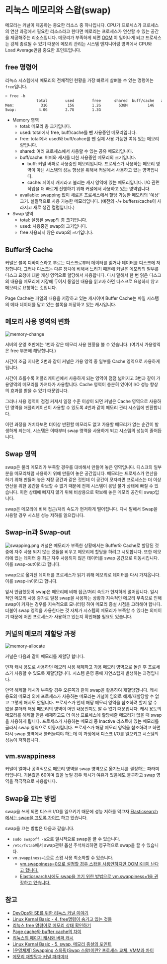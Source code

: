 # 리눅스 메모리와 스왑(swap)

메모리는 커널이 제공하는 중요한 리소스 중 하나입니다. CPU가 프로세스가 프로세스의 연산 과정에서 필요한 리소스라고 한다면 메로리는 프로세스가 연산할 수 있는 공간을 제공해주는 리소스입니다. 메모리가 부족하게 되면 [OOM](https://ko.wikipedia.org/wiki/%EB%A9%94%EB%AA%A8%EB%A6%AC_%EB%B6%80%EC%A1%B1) 이 일어나게 되고 프로세스는 강제 종료될 수 있기 때문에 메모리 관리는 시스템 엔지니어링 영역에서 CPU와 Load Average만큼 중요한 포인트입니다.  

## free 명령어
리눅스 시스템에서 메모리의 전체적인 현황을 가장 빠르게 살펴볼 수 있는 명령어는 `free`입니다.

```bash
> free -h
              total        used        free      shared  buff/cache   available
Mem:            31G         15G        1.2G        638M         14G        7.4G
Swap:          4.0G        2.7G        1.3G
```
- Memory 영역
  - total: 메모리 총 크기입니다.
  - used: total에서 free, buff/cache를 뺀 사용중인 메모리입니다.
  - free: total에서 used와 buff/cahce를 뺀 실제 사용 가능한 여유 있는 메모리량입니다.
  - shared: 여러 프로세스에서 사용할 수 있는 공유 메모리입니다.
  - buff/cache: 버퍼와 캐시를 더한 사용중인 메모리의 크기입니다.
    - buff: 커널 버퍼로 사용중인 메모리입니다. 프로세스가 사용하는 메모리 영역이 아닌 시스템의 성능 향상을 위해서 커널에서 사용하고 있는 영역입니다.
    - cache: 페이지 캐시라고 불리는 캐시 영역에 있는 메모리입니다. I/O 관련 작업을 더 빠르게 진행하기 위해 커널에서 사용하고 있는 영역입니다.
  - available: swapping 없이 새로운 프로세스에서 할당 가능한 메모리의 '예상' 크기. 실질적으로 사용 가능한 메모리입니다. (예전의 -/+ buffers/cache이 사라지고 새로 생긴 컬럼입니다.)
- Swap 영역
  - total: 설정된 swap의 총 크기입니다.
  - used: 사용중인 swap의 크기입니다.
  - free 사용되지 않은 swap의 크기입니다.

## Buffer와 Cache
커널은 블록 디바이스라고 부르는 디스크로부터 데이터를 읽거나 데이터를 디스크에 저장합니다. 그러나 디스크는 다른 장치에 비해서 느리기 때문에 커널은 메모리의 일부를 디스크 요청에 대한 캐싱 영역으로 할당해서 사용합니다. 다시 말해서 한 번 읽은 디스크의 내용을 메모리에 저장해 두어서 동일한 내용을 읽고자 하면 디스크로 요청하지 않고 메모리로 요청하는 것입니다.

Page Cache는 파일의 내용을 저장하고 있는 캐시이며 Buffer Cache는 파일 시스템의 메타 데이터를 담고 있는 블록을 저장하고 있는 캐시입니다. 

## 메모리 사용 영역의 변화
![memory-change](images/memory-change.png)

서버의 운영 초반에는 1번과 같은 메모리 사용 현황을 볼 수 있습니다. (여기서 가용영역은 free 부분에 해당합니다.)

시간이 조금 지나면 2번과 같이 커널은 가용 영역 중 일부를 Cache 영역으로 사용하게 됩니다.

시간이 흐를수록 어플리케이션에서 사용하게 되는 영역이 점점 넓어지고 3번과 같이 가용영역의 메모리를 가져다가 사용합니다. Cache 영역이 충분히 있어야 I/O 성능 향상의 효과를 받을 수 있기 때문입니다.

그러나 사용 영역이 점점 커져서 일정 수준 이상이 되면 커널은 Cache 영역으로 사용하던 영역을 애플리케이션이 사용할 수 있도록 4번과 같이 메모리 관리 시스템에 반환합니다.

이런 과정을 거치다보면 더이상 반환할 메모리도 없고 가용할 메모리가 없는 순간이 발생하게 되는데, 시스템은 이때부터 swap 영역을 사용하게 되고 시스템의 성능이 줄어듭니다.

## Swap 영역
swap은 물리 메모리가 부족할 경우를 대비해서 만들어 놓은 영역입니다. 디스크의 일부분을 메모리처럼 사용하기 위해 만들어 놓은 공간입니다. 메모리는 프로세스가 연산을 하기 위해 만들어 놓은 저장 공간과 같은 것인데 이 공간이 모자라면 프로세스는 더 이상 연산을 위한 공간을 확보할 수 없기 때문에 전체 시스템이 응답 불가 상태에 빠질 수 있습니다. 이런 상태에 빠지지 않기 위해 비상용으로 확보해 놓은 메모리 공간이 swap입니다.

swap은 메모리에 비해 접근/처리 속도가 현저하게 떨어집니다. 다시 말해서 Swap을 사용할 경우 시스템 성능 저하를 일으킵니다.

## Swap-in과 Swap-out
![swapping.png](images/swapping.png)
커널은 메모리가 부족한 상황에서는 Buffer와 Cache로 할당된 것 중에 자주 사용 되지 않는 것들을 비우고 메모리에 할당을 하려고 시도합니다. 또한 메모리에 있는 데이터 중 최근 자주 사용되지 않은 데이터를 swap 공간으로 이동시킵니다. 이를 swap-out이라고 합니다.

swap으로 옮겨진 데이터를 프로세스가 읽기 위해 메모리로 데이터를 다시 가져옵니다. 이를 swap-in이라고 합니다.

앞서 언급했듯이 swap은 메모리에 비해 접근/처리 속도가 현저하게 떨어집니다. 일시적인 메모리 사용 증가로 일정 swap을 사용하는 상황과 지속적인 메모리 부족으로 인해 swap이 커지는 경우를 지속적으로 모니터링 하여 메모리 증설 시점을 고려해야 합니다. 더불어 swap 영역을 사용한다는 것 자체가 시스템의 메모리가 부족할 수 있다는 의미이기 때문에 어떤 프로세스가 사용하고 있는지 확인해볼 필요도 있습니다.

## 커널의 메모리 재할당 과정
![memory-allocate](images/memory-allocate.png)

커널은 다음과 같이 메모리를 재할당 합니다. 

먼저 캐시 용도로 사용하던 메모리 사용 해제하고 가용 메모리 영역으로 돌린 후 프로세스가 사용할 수 있도록 재할당합니다. 시스템 운영 중에 자연스럽게 발생하는 과정입니다.

만약 해제할 캐시가 부족할 경우 오른쪽과 같이 swap을 활용하여 재할당합니다. 캐시 용도의 메모리 외에 프로세스가 사용하는 메모리는 커널이 임의로 해제/재할당할 수 없고 그렇게 해서도 안됩니다. 프로세스가 언제 해당 메모리 영역을 참조하려 할지 알 수 없을 뿐더러 해당 메모리의 영역이 어떤 내용인지도 알 수 없기 때문입니다. 캐시 용도의 메모리를 해제할 만큼 해제하고도 더 이상 프로세스에 할당해줄 메모리가 없을 때 swap을 사용하게 됩니다. 프로세스가 사용하는 메모리 중 Inactive 리스트에 있는 메모리를 골라서 swap 영역으로 이동시킵니다. 프로세스가 해당 메모리 영역을 참조하려고 하면 다시 swap 영역에서 불러들여야 하는데 이 과정에서 디스크 I/O를 일으키고 시스템의 성능이 저하됩니다.

## vm.swappiness
커널이 얼마나 공격적으로 메모리 영역을 swap 영역으로 옮기느냐를 결정하는 파라미터입니다. 기본값은 60이며 
값을 높일 경우 캐시가 여유가 있음에도 불구하고 swap 영역을 적극적으로 사용합니다.

## Swap을 끄는 방법
swap을 쓰게 되면 디스크 I/O를 일으키기 때문에 성능 저하를 막고자 [Elasticsearch에서는 swap을 끄도록 가이드](https://www.elastic.co/guide/en/elasticsearch/reference/current/setup-configuration-memory.html) 하고 있습니다.

swap을 끄는 방법은 다음과 같습니다.

- `sudo swapoff -a`으로 일시적으로 swap을 끌 수 있습니다. 
- `/etc/fstab`에서 swap관련 옵션 주석처리하면 영구적으로 swap을 끌 수 있습니다.
- `vm.swappiness=1`으로 스왑 사용 최소화할 수 있습니다.
  - [vm.swappiness=0으로 설정할 경우 스왑을 사용안하지만 OOM Kill이 난다고 합니다.](https://xdhyix.wordpress.com/2015/07/30/vm-swappiness0/)
  - [Elasticsearch시에도 swap을 끄기 위한 방법으로 vm.swappiness=1을 권장하고 있습니다.](https://www.elastic.co/guide/en/elasticsearch/reference/current/setup-configuration-memory.html#swappiness)


## 참고
- [DevOps와 SE를 위한 리눅스 커널 이야기](http://www.yes24.com/Product/Goods/44376723)
- [Linux Kernal Basic - 4. free명령이 숨기고 있는 것들](https://jihooyim1.gitbooks.io/linuxbasic/content/contents/04.html)
- [리눅스 free 명령어로 메모리 상태 확인하기](https://www.whatap.io/ko/blog/37/)
- [Page cache와 buffer cache의 차이](https://dhkoo.github.io/2019/03/08/cache/)
- [리눅스의 페이지 캐시와 버퍼 캐시](https://brunch.co.kr/@alden/25)
- [Linux Kernal Basic - 5. swap, 메모리 증설의 포인트](https://jihooyim1.gitbooks.io/linuxbasic/content/contents/05.html)
- [[운영체제] Swapping 스와핑(Swap 스왑)이란? 프로세스 교체, VMM과 차이](https://jhnyang.tistory.com/103)
- [메모리 재할당과 커널 파라미터](https://brunch.co.kr/@alden/14)